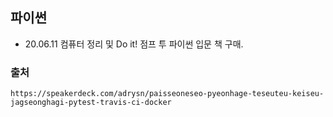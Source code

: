 ## 파이썬

+ 20.06.11 컴퓨터 정리 및 Do it! 점프 투 파이썬 입문 책 구매.

### 출처
```
https://speakerdeck.com/adrysn/paisseoneseo-pyeonhage-teseuteu-keiseu-jagseonghagi-pytest-travis-ci-docker
```
 
